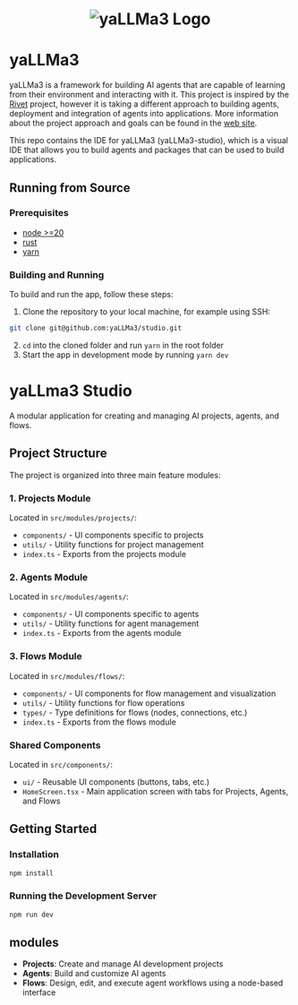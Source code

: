 <h1 align="center"><img src="https://yallma3.org/yallma3.svg" alt="yaLLMa3 Logo"></h1>

# yaLLMa3

ِyaLLMa3 is a framework for building AI agents that are capable of learning from their environment and interacting with it. This project is inspired by the [Rivet](https://github.com/Ironclad/rivet) project, however it is taking a different approach to building agents, deployment and integration of agents into applications. More information about the project approach and goals can be found in the [web site](https://yallma3.org).

This repo contains the IDE for yaLLMa3 (yaLLMa3-studio), which is a visual IDE that allows you to build agents and packages that can be used to build applications.

## Running from Source

### Prerequisites

- [node >=20](https://nodejs.org/en/download/)
- [rust](https://rustup.rs/)
- [yarn](https://yarnpkg.com/getting-started/install)

### Building and Running

To build and run the app, follow these steps:

1. Clone the repository to your local machine, for example using SSH:

```bash
git clone git@github.com:yaLLMa3/studio.git
```

2. `cd` into the cloned folder and run `yarn` in the root folder
3. Start the app in development mode by running `yarn dev`

# yaLLma3 Studio

A modular application for creating and managing AI projects, agents, and flows.

## Project Structure

The project is organized into three main feature modules:

### 1. Projects Module

Located in `src/modules/projects/`:

- `components/` - UI components specific to projects
- `utils/` - Utility functions for project management
- `index.ts` - Exports from the projects module

### 2. Agents Module

Located in `src/modules/agents/`:

- `components/` - UI components specific to agents
- `utils/` - Utility functions for agent management
- `index.ts` - Exports from the agents module

### 3. Flows Module

Located in `src/modules/flows/`:

- `components/` - UI components for flow management and visualization
- `utils/` - Utility functions for flow operations
- `types/` - Type definitions for flows (nodes, connections, etc.)
- `index.ts` - Exports from the flows module

### Shared Components

Located in `src/components/`:

- `ui/` - Reusable UI components (buttons, tabs, etc.)
- `HomeScreen.tsx` - Main application screen with tabs for Projects, Agents, and Flows

## Getting Started

### Installation

```bash
npm install
```

### Running the Development Server

```bash
npm run dev
```

## modules

- **Projects**: Create and manage AI development projects
- **Agents**: Build and customize AI agents
- **Flows**: Design, edit, and execute agent workflows using a node-based interface
